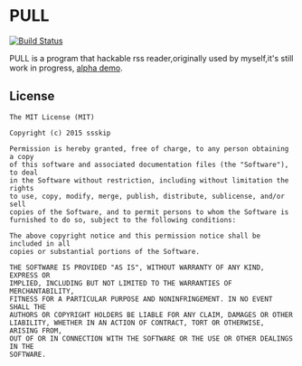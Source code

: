 # PULL


[![Build Status](https://travis-ci.org/ssskip/pull.png?branch=master)](https://travis-ci.org/ssskip/pull)

PULL is a program that hackable rss reader,originally used by myself,it's still work in progress, [alpha demo](http://pull.likemore.net).



## License 

    The MIT License (MIT)
    
    Copyright (c) 2015 ssskip
    
    Permission is hereby granted, free of charge, to any person obtaining a copy
    of this software and associated documentation files (the "Software"), to deal
    in the Software without restriction, including without limitation the rights
    to use, copy, modify, merge, publish, distribute, sublicense, and/or sell
    copies of the Software, and to permit persons to whom the Software is
    furnished to do so, subject to the following conditions:
    
    The above copyright notice and this permission notice shall be included in all
    copies or substantial portions of the Software.
    
    THE SOFTWARE IS PROVIDED "AS IS", WITHOUT WARRANTY OF ANY KIND, EXPRESS OR
    IMPLIED, INCLUDING BUT NOT LIMITED TO THE WARRANTIES OF MERCHANTABILITY,
    FITNESS FOR A PARTICULAR PURPOSE AND NONINFRINGEMENT. IN NO EVENT SHALL THE
    AUTHORS OR COPYRIGHT HOLDERS BE LIABLE FOR ANY CLAIM, DAMAGES OR OTHER
    LIABILITY, WHETHER IN AN ACTION OF CONTRACT, TORT OR OTHERWISE, ARISING FROM,
    OUT OF OR IN CONNECTION WITH THE SOFTWARE OR THE USE OR OTHER DEALINGS IN THE
    SOFTWARE.

